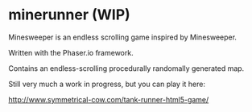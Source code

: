 # minerunner (WIP)
Minesweeper is an endless scrolling game inspired by Minesweeper.

Written with the Phaser.io framework.

Contains an endless-scrolling procedurally randomally generated map.

Still very much a work in progress, but you can play it here:

http://www.symmetrical-cow.com/tank-runner-html5-game/
